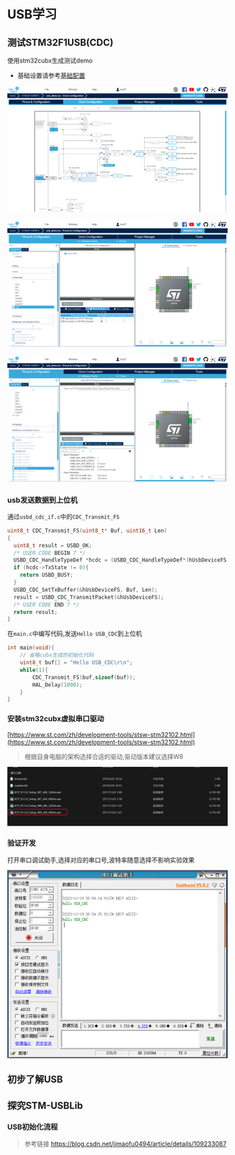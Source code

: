 # USB学习

## 测试STM32F1USB(CDC)

使用stm32cubx生成测试demo

[//]: # (TODO:需要连接到基础配置文章)
- 基础设置请参考[基础配置]()

![时钟配置](figures/base_usb_cubxConfig_clock.png)

![USB外设配置](figures/base_usb_cubxConfig_usbDevice.png)

![USBDeviceCDC](figures/base_usb_cubxConfig_usbLibCDC.png)

### usb发送数据到上位机

通过`usbd_cdc_if.c`中的`CDC_Transmit_FS`

```C
uint8_t CDC_Transmit_FS(uint8_t* Buf, uint16_t Len)
{
  uint8_t result = USBD_OK;
  /* USER CODE BEGIN 7 */
  USBD_CDC_HandleTypeDef *hcdc = (USBD_CDC_HandleTypeDef*)hUsbDeviceFS.pClassData;
  if (hcdc->TxState != 0){
    return USBD_BUSY;
  }
  USBD_CDC_SetTxBuffer(&hUsbDeviceFS, Buf, Len);
  result = USBD_CDC_TransmitPacket(&hUsbDeviceFS);
  /* USER CODE END 7 */
  return result;
}
```

在`main.c`中编写代码,发送`Hello USB_CDC`到上位机

```c++
int main(void){
    // 省略cubx生成的初始化代码
    uint8_t buf[] = "Hello USB_CDC\r\n";
    while(1){
        CDC_Transmit_FS(buf,sizeof(buf));
        HAL_Delay(1000);
    }
}
```

### 安装stm32cubx虚拟串口驱动

[https://www.st.com/zh/development-tools/stsw-stm32102.html](https://www.st.com/zh/development-tools/stsw-stm32102.html)

> 根据自身电脑的架构选择合适的驱动,驱动版本建议选择W8

![USB驱动安装](figures/base_usb_cubxConfig_usbDriveInstallation.png)

### 验证开发

打开串口调试助手,选择对应的串口号,波特率随意选择不影响实验效果

![实验结果](figures/base_usb_cuxbConfig_result.png)

## 初步了解USB

## 探究STM-USBLib

### USB初始化流程

> 参考链接
> https://blog.csdn.net/jimaofu0494/article/details/109233087
